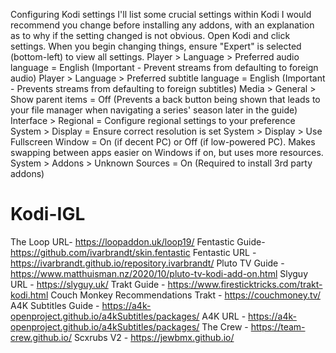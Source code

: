 Configuring Kodi settings
I'll list some crucial settings within Kodi I would recommend you change before installing any addons, with an explanation as to why if the setting changed is not obvious.
Open Kodi and click settings. When you begin changing things, ensure "Expert" is selected (bottom-left) to view all settings.
Player > Language > Preferred audio language = English (Important - Prevent streams from defaulting to foreign audio)
Player > Language > Preferred subtitle language = English (Important - Prevents streams from defaulting to foreign subtitles)
Media > General > Show parent items = Off (Prevents a back button being shown that leads to your file manager when navigating a series' season later in the guide)
Interface > Regional = Configure regional settings to your preference
System > Display = Ensure correct resolution is set
System > Display > Use Fullscreen Window = On (if decent PC) or Off (if low-powered PC). Makes swapping between apps easier on Windows if on, but uses more resources.
System > Addons > Unknown Sources = On (Required to install 3rd party addons)

# Kodi-IGL
The Loop URL- https://loopaddon.uk/loop19/
Fentastic Guide- https://github.com/ivarbrandt/skin.fentastic
Fentastic URL - https://ivarbrandt.github.io/repository.ivarbrandt/
Pluto TV Guide - https://www.matthuisman.nz/2020/10/pluto-tv-kodi-add-on.html
Slyguy URL - https://slyguy.uk/
Trakt Guide - https://www.firesticktricks.com/trakt-kodi.html
Couch Monkey Recommendations Trakt - https://couchmoney.tv/
A4K Subtitles Guide - https://a4k-openproject.github.io/a4kSubtitles/packages/
A4K URL - https://a4k-openproject.github.io/a4kSubtitles/packages/
The Crew - https://team-crew.github.io/
Scxrubs V2 - https://jewbmx.github.io/
